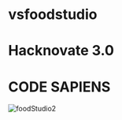 # vsfoodstudio
# Hacknovate 3.0 
# CODE SAPIENS
![foodStudio2](https://user-images.githubusercontent.com/73630512/137622509-f441c55b-d73c-4940-a575-16260a655555.png)
